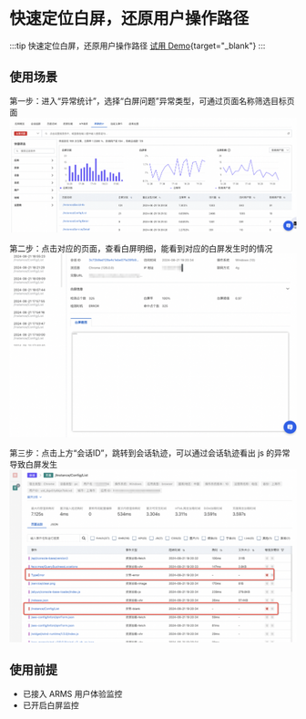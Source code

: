 # 快速定位白屏，还原用户操作路径

:::tip 快速定位白屏，还原用户操作路径
[试用 Demo](/playground/armsdemo.html?dest=https%3A%2F%2Farms4service.console.aliyun.com%2F%23%2Frum%2Fapp%2Fcn-hangzhou%2Fckv8e2vzfj%40b688a844b49f67f%3Ftab%3DexceptionStatistics%26appType%3Dweb%26from%3Dnow-3h%26to%3Dnow%26refresh%3Doff%26exceptionTypeKey%3Dblank){target="_blank"}
:::

## 使用场景
第一步：进入“异常统计”，选择“白屏问题”异常类型，可通过页面名称筛选目标页面
![](./images/analyzePageBlank-1.png)

第二步：点击对应的页面，查看白屏明细，能看到对应的白屏发生时的情况
![](./images/analyzePageBlank-2.png)

第三步：点击上方“会话ID”，跳转到会话轨迹，可以通过会话轨迹看出 js 的异常导致白屏发生
![](./images/analyzePageBlank-3.png)

## 使用前提

- 已接入 ARMS 用户体验监控
- 已开启白屏监控
